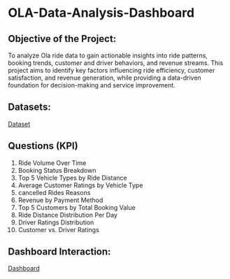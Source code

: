 # OLA-Data-Analysis-Dashboard
## Objective of the Project:
To analyze Ola ride data to gain actionable insights into ride patterns, booking trends, customer and driver behaviors, and revenue streams. This project aims to identify key factors influencing ride efficiency, customer satisfaction, and revenue generation, while providing a data-driven foundation for decision-making and service improvement.

## Datasets:
<a href="https://github.com/omsingh2020/OLA-Data-Analysis-Dashboard/blob/main/Bookings.csv">Dataset </a>

## Questions (KPI)
1. Ride Volume Over Time
2. Booking Status Breakdown
3. Top 5 Vehicle Types by Ride Distance
4. Average Customer Ratings by Vehicle Type
5. cancelled Rides Reasons
6. Revenue by Payment Method
7. Top 5 Customers by Total Booking Value
8. Ride Distance Distribution Per Day
9. Driver Ratings Distribution
10. Customer vs. Driver Ratings

## Dashboard Interaction:
<a href="https://github.com/omsingh2020/OLA-Data-Analysis-Dashboard/blob/main/Bookings.csv](https://app.powerbi.com/view?r=eyJrIjoiNzYwZWIxMzktZjNhMC00YmU4LTg2YWItNDFlMjcwM2E3MGVkIiwidCI6IjA1MmM5MTliLWFmN2YtNDVkOS1iZDE0LWI1Y2I1ZTM5NjhkMyJ9 )">Dashboard </a>
